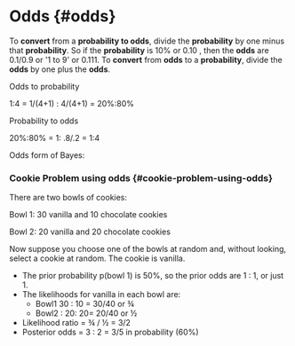 # Odds {#odds}

To **convert** from a **probability to odds**, divide the **probability** by one minus that **probability**. So if the **probability** is 10% or 0.10 , then the **odds** are 0.1/0.9 or &#039;1 to 9&#039; or 0.111\. To **convert** from **odds** to a **probability**, divide the **odds** by one plus the **odds**.

Odds to probability

1:4 = 1/(4+1) : 4/(4+1) = 20%:80%

Probability to odds

20%:80% = 1: .8/.2 = 1:4

Odds form of Bayes:

### Cookie Problem using odds {#cookie-problem-using-odds}

There are two bowls of cookies:

Bowl 1: 30 vanilla and 10 chocolate cookies

Bowl 2: 20 vanilla and 20 chocolate cookies

Now suppose you choose one of the bowls at random and, without looking, select a cookie at random. The cookie is vanilla.

*   The prior probability p(bowl 1) is 50%, so the prior odds are 1 : 1, or just 1\.
*   The likelihoods for vanilla in each bowl are:
    *   Bowl1 30 : 10 = 30/40 or ¾
    *   Bowl2 : 20: 20= 20/40 or ½
*   Likelihood ratio = ¾ / ½ = 3/2
*   Posterior odds = 3 : 2 = 3/5 in probability (60%)